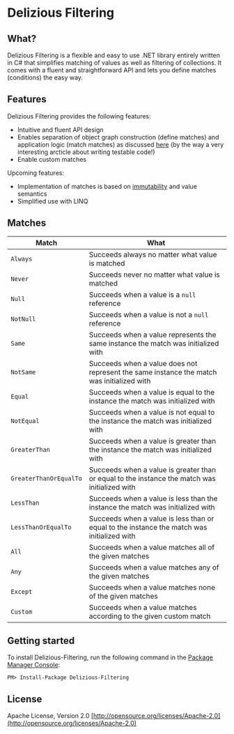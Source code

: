 # Delizious Filtering
## What?
Delizious Filtering is a flexible and easy to use .NET library entirely written in C# that simplifies matching of values as well as filtering of collections. It comes with a fluent and straightforward API and lets you define matches (conditions) the easy way.

## Features
Delizious Filtering provides the following features:
* Intuitive and fluent API design
* Enables separation of object graph construction (define matches) and application logic (match matches) as discussed [here](http://googletesting.blogspot.de/2008/08/by-miko-hevery-so-you-decided-to.html) (by the way a very interesting arcticle about writing testable code!)
* Enable custom matches

Upcoming features:
* Implementation of matches is based on [immutability](https://blogs.msdn.microsoft.com/ericlippert/2007/11/13/immutability-in-c-part-one-kinds-of-immutability/) and value semantics
* Simplified use with LINQ

## Matches

Match | What
----- | --------
`Always` | Succeeds always no matter what value is matched
`Never` | Succeeds never no matter what value is matched
`Null` | Succeeds when a value is a `null` reference
`NotNull` | Succeeds when a value is not a `null` reference
`Same` | Succeeds when a value represents the same instance the match was initialized with
`NotSame` | Succeeds when a value does not represent the same instance the match was initialized with
`Equal` | Succeeds when a value is equal to the instance the match was initialized with
`NotEqual` | Succeeds when a value is not equal to the instance the match was initialized with
`GreaterThan` | Succeeds when a value is greater than the instance the match was initialized with
`GreaterThanOrEqualTo` | Succeeds when a value is greater than or equal to the instance the match was initialized with
`LessThan` | Succeeds when a value is less than the instance the match was initialized with
`LessThanOrEqualTo` | Succeeds when a value is less than or equal to the instance the match was initialized with
`All` | Succeeds when a value matches all of the given matches
`Any` | Succeeds when a value matches any of the given matches
`Except` | Succeeds when a value matches none of the given matches
`Custom` | Succeeds when a value matches according to the given custom match

## Getting started
To install Delizious-Filtering, run the following command in the [Package Manager Console](http://docs.nuget.org/docs/start-here/using-the-package-manager-console):

    PM> Install-Package Delizious-Filtering

## License
Apache License, Version 2.0 
[http://opensource.org/licenses/Apache-2.0](http://opensource.org/licenses/Apache-2.0)
